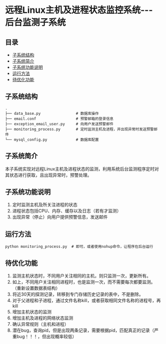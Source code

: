 # 远程Linux主机及进程状态监控系统---后台监测子系统

## 目录

- [子系统结构](#子系统结构)
- [子系统简介](#子系统简介)
- [子系统功能说明](#子系统功能说明)
- [运行方法](#运行方法)
- [待优化功能](#待优化功能)

## 子系统结构

```text
.
├── data_base.py                # 数据库操作
├── email.conf                  # 预警邮箱的登录信息 
├── exception_email_user.py     # 向用户发送预警邮件 
├── monitoring_process.py       # 定时监测主机及进程，并出现异常时发送预警邮件 
└── mysql_config.py             # 数据库配置 
```


## 子系统简介
本子系统实现对远程Linux主机及进程状态的监测，利用系统后台监测程序定时对其状态进行获取，且出现异常时，预警处理。


## 子系统功能说明
1. 定时监测主机及所关注进程的状态
2. 进程状态包括CPU、内存、缓存以及日志（若有才监测）
3. 出现异常（停止）向用户提供预警信息，发送邮件


## 运行方法
```text
python monitoring_process.py  # 即可，或者使用nohup命令，让程序在后台运行
```

## 待优化功能
1. 监测主机状态时，不同用户关注相同的主机，则只监测一次，更新所有。
2. 如上，不同用户关注相同进程时，也是监测一次，而不需要每次都要监测。（重新设置数据表结构）
3. 将近30天的探测记录，转移到专门存储历史记录的表中，不是删除。
4. 对于父进程和子进程，通过文件名称kill，或者获取相同文件名称的进程号，再kill
5. 增加主机状态的监测
6. 增加主机及进程的网络状态监测
7. 确认异常规则（主机和进程）
8. 潜在bug，查询pid，但是出现两条记录，需要根据pid，匹配真正的记录（严重bug！！！，但出现概率较低）
